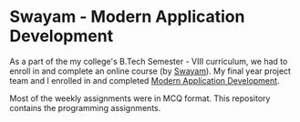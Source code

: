 # Swayam - Modern Application Development

As a part of the my college's B.Tech Semester - VIII curriculum, we had to enroll in and complete an online course (by [Swayam](https://swayam.gov.in/ "Swayam Central")). My final year project team and I enrolled in and completed [Modern Application Development](https://onlinecourses.nptel.ac.in/noc20_cs52/course "Modern Application Development"). 

Most of the weekly assignments were in MCQ format. This repository contains the programming assignments. 
